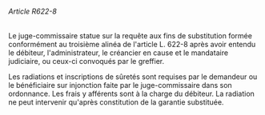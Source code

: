###### Article R622-8

Le juge-commissaire statue sur la requête aux fins de substitution formée conformément au troisième alinéa de l'article L. 622-8 après avoir entendu le débiteur, l'administrateur, le créancier en cause et le mandataire judiciaire, ou ceux-ci convoqués par le greffier.

Les radiations et inscriptions de sûretés sont requises par le demandeur ou le bénéficiaire sur injonction faite par le juge-commissaire dans son ordonnance. Les frais y afférents sont à la charge du débiteur. La radiation ne peut intervenir qu'après constitution de la garantie substituée.

